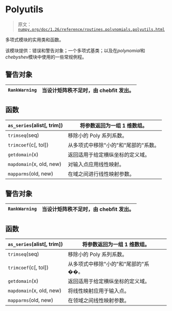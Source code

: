 # Polyutils

> 原文：[`numpy.org/doc/1.26/reference/routines.polynomials.polyutils.html`](https://numpy.org/doc/1.26/reference/routines.polynomials.polyutils.html)

多项式模块的实用类和函数。

该模块提供：错误和警告对象；一个多项式基类；以及在*polynomial*和*chebyshev*模块中使用的一些常规例程。

## 警告对象

| `RankWarning` | 当设计矩阵秩不足时，由 chebfit 发出。 |
| --- | --- |

## 函数

| `as_series`(alist[, trim]) | 将参数返回为一组 1 维数组。 |
| --- | --- |
| `trimseq`(seq) | 移除小的 Poly 系列系数。 |
| `trimcoef`(c[, tol]) | 从多项式中移除"小的"和"尾部的"系数。 |
| `getdomain`(x) | 返回适用于给定横纵坐标的定义域。 |
| `mapdomain`(x, old, new) | 对输入点应用线性映射。 |
| `mapparms`(old, new) | 在域之间进行线性映射参数。 |

## 警告对象

| `RankWarning` | 当设计矩阵秩不足时，由 chebfit 发出。 |
| --- | --- |

## 函数

| `as_series`(alist[, trim]) | 将参数返回为一组 1 维数组。 |
| --- | --- |
| `trimseq`(seq) | 移除小的 Poly 系列系数。 |
| `trimcoef`(c[, tol]) | 从多项式中移除"小的"和"尾部的"系��。 |
| `getdomain`(x) | 返回适用于给定横纵坐标的定义域。 |
| `mapdomain`(x, old, new) | 将线性映射应用于输入点。 |
| `mapparms`(old, new) | 在领域之间线性映射参数。 |
